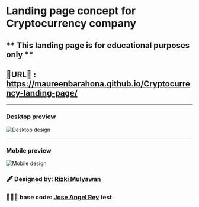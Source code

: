 # Landing page concept for Cryptocurrency company

## ***\* This landing page is for educational purposes only \*\***

## 🚀URL🚀 : https://maureenbarahona.github.io/Cryptocurrency-landing-page/





---

### Desktop preview

![Desktop design](/design/Desktop-preview.png)

---

### Mobile preview

![Mobile design](/design/Mobile-preview.png)

### 🖋 Designed by: [Rizki Mulyawan](https://dribbble.com/mulyawan)

### 👨🏼‍💻 base code: [Jose Angel Rey](https://github.com/Jose-Angel-Rey) test
